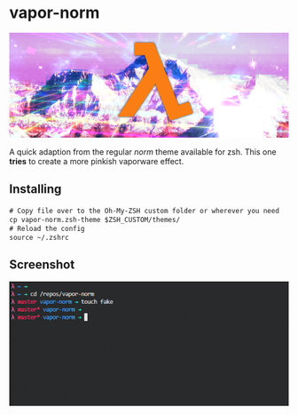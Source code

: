 # vapor-norm

![vapor_norm_logo](/vapor-norm-logo.png)

A quick adaption from the regular *norm* theme available for zsh. This one **tries** to create a more pinkish vaporware effect.

## Installing

```shell
# Copy file over to the Oh-My-ZSH custom folder or wherever you need
cp vapor-norm.zsh-theme $ZSH_CUSTOM/themes/
# Reload the config
source ~/.zshrc
```

## Screenshot

![vapor_norm_screenshot.png](vapor_norm_screenshot.png)
